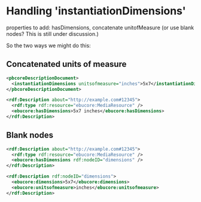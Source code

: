# Handling 'instantiationDimensions'

properties to add: hasDimensions, concatenate unitofMeasure
(or use blank nodes?  This is still under discussion.)  

So the two ways we might do this:

## Concatenated units of measure

```xml
<pbcoreDescriptionDocument>
  <instantiationDimensions unitsofmeasure="inches">5x7</instantiationDimensions>
</pbcoreDescriptionDocument>
```


```xml
<rdf:Description about="http://example.com#12345">
  <rdf:type rdf:resource="ebucore:MediaResource" />
  <ebucore:hasDimensions>5x7 inches</ebucore:hasDimensions>
</rdf:Description>
```

## Blank nodes

```xml
<rdf:Description about="http://example.com#12345">
  <rdf:type rdf:resource="ebucore:MediaResource" />
  <ebucore:hasDimensions rdf:nodeID="dimensions" />
</rdf:Description>

<rdf:Description rdf:nodeID="dimensions">
  <ebucore:dimensions>5x7</ebucore:dimensions>
  <ebucore:unitsofmeasure>inches</ebucore:unitsofmeasure>
</rdf:Description>
```
